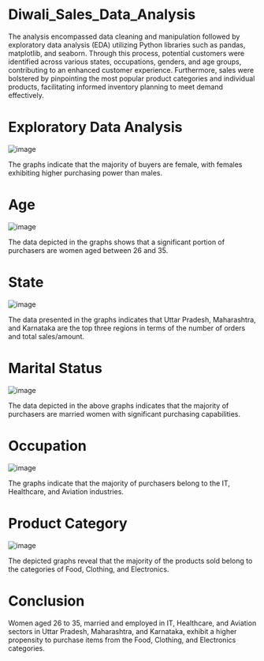# Diwali_Sales_Data_Analysis
The analysis encompassed data cleaning and manipulation followed by exploratory data analysis (EDA) utilizing Python libraries such as pandas, matplotlib, and seaborn. Through this process, potential customers were identified across various states, occupations, genders, and age groups, contributing to an enhanced customer experience. Furthermore, sales were bolstered by pinpointing the most popular product categories and individual products, facilitating informed inventory planning to meet demand effectively.



# Exploratory Data Analysis

![image](https://github.com/nileshely/Diwali_Sales_Data_Analysis/assets/163812350/cf900510-fed8-4259-87f0-de52341671b1)

The graphs indicate that the majority of buyers are female, with females exhibiting higher purchasing power than males.



# Age

![image](https://github.com/nileshely/Diwali_Sales_Data_Analysis/assets/163812350/142f3bcf-71d1-4663-995c-251f2787f6de)

The data depicted in the graphs shows that a significant portion of purchasers are women aged between 26 and 35.



# State

![image](https://github.com/nileshely/Diwali_Sales_Data_Analysis/assets/163812350/41f6fffa-db6a-456e-9d49-fe55a2390cda)

The data presented in the graphs indicates that Uttar Pradesh, Maharashtra, and Karnataka are the top three regions in terms of the number of orders and total sales/amount.



# Marital Status

![image](https://github.com/nileshely/Diwali_Sales_Data_Analysis/assets/163812350/f179eb87-2877-4860-94f3-a73c3eda8080)

The data depicted in the above graphs indicates that the majority of purchasers are married women with significant purchasing capabilities.



# Occupation

![image](https://github.com/nileshely/Diwali_Sales_Data_Analysis/assets/163812350/b5f0ec16-5879-45e4-a7df-445b84d899b1)

The graphs indicate that the majority of purchasers belong to the IT, Healthcare, and Aviation industries.



# Product Category

![image](https://github.com/nileshely/Diwali_Sales_Data_Analysis/assets/163812350/9dc2a365-cfd0-446f-a355-6c37454650f2)

The depicted graphs reveal that the majority of the products sold belong to the categories of Food, Clothing, and Electronics.



# Conclusion

Women aged 26 to 35, married and employed in IT, Healthcare, and Aviation sectors in Uttar Pradesh, Maharashtra, and Karnataka, exhibit a higher propensity to purchase items from the Food, Clothing, and Electronics categories.
